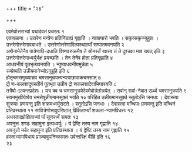 +++
title = "२३"

+++
 

एवमेवोत्तराभ्यां यथादेवतं प्रचरतः १  
एतावन्नाना । उत्तरेण मन्त्रेण
प्रतिनिग्राह्यं गृह्णाति । नात्राघारो भवति ।
सकृत्सकृज्जुहुतः । उत्तरेणोत्तरेणावबाधते ।
उत्तरेणोत्तरेणादित्यस्थाल्याँ सम्पातमवनयति २  
अथैनामेतेनैव
पात्रेणापि-दधाति विष्णवरुक्रमैष ते सोमस्तँ रक्षस्व
तं ते दुश्चक्षा माव ख्यत् इति ३  
उत्तरेणोत्तरेणाध्वर्युर्भक्षं प्रयच्छति
। तेन तेनैव होता प्रतिगृह्णाति ४  
आधवनीयं पूतभृत्यवनयति ।
न्युप्याधवनीयमुन्नेता ५  
सम्प्रेष्यति
उन्नीयमानेभ्योऽनुब्रूहि इति ६  
होतृचमसमुख्यान्नव
चमसानुन्नयत्यन्यत्राछावाकचमसात् ७  
द्रो ण-कलशादुपस्तीर्य
पूतभृत उन्नीय द्रो णकलशादेवाभिघारयति ८  
तत्रैषो-ऽत्यन्तप्रदेशः ।
यत्र क्व च चमसानुन्नयेदेवमेवोन्नेतोन्नयेत् । सर्वान् सर्वा-नेवात
ऊर्ध्वं चमसानुन्नयति ९  
सवनमुखीयेष्वेव चमसेषून्नीयमानसूक्तं भवति १०
परिहित उन्नीयमानसूक्ते स्तुतोऽसि जनधाः । देवास्त्वा शुक्रपाः
प्रणयन्तु इति शक्रमध्वर्युरादत्ते । स्तुतोऽसि जनधाः ।
देवास्त्वा मन्थिपाः प्रणयन्तु इति मन्थिनं प्रतिप्रस्थाता ११
सावित्रेणोभावुपरिष्टात् प्रिक्षिताभ्याँ शकला-भ्यामपिधत्तः
१२  
अधस्तादप्रोक्षिताभ्यां पाँ सूनपध्वँ सयतः १३  
अपनुत्तः शण्डः सहामुना
इत्यध्वर्युः । यं द्वेष्टि तस्य नाम गृह्णाति १४  
अपनुत्तो मर्कः सहामुना
इति प्रतिप्रस्थाता । यं द्वेष्टि तस्य नाम गृह्णाति १५  
हस्ताभ्यामपिधाय
प्राञ्चावुपनिष्क्रामतः उर्वन्तरिक्षं वीहि इति १६  
२३
